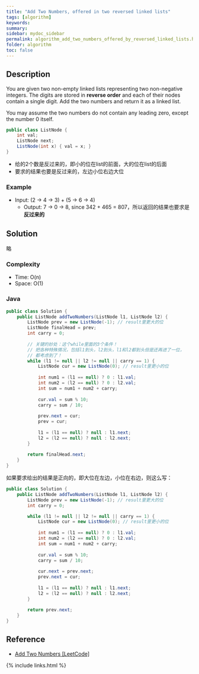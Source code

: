 ```yaml
---
title: "Add Two Numbers, offered in two reversed linked lists"
tags: [algorithm]
keywords:
summary:
sidebar: mydoc_sidebar
permalink: algorithm_add_two_numbers_offered_by_reversed_linked_lists.html
folder: algorithm
toc: false
---
```


## Description
You are given two non-empty linked lists representing two non-negative integers. 
The digits are stored in **reverse order** and each of their nodes contain a single digit. Add the two numbers and return it as a linked list.

You may assume the two numbers do not contain any leading zero, except the number 0 itself.
```java
public class ListNode {
    int val;
    ListNode next;
    ListNode(int x) { val = x; }
}
```

* 给的2个数是反过来的，即小的位在list的前面，大的位在list的后面
* 要求的结果也要是反过来的，左边小位右边大位

### Example
* Input: (2 -> 4 -> 3) + (5 -> 6 -> 4)
  * Output: 7 -> 0 -> 8, since 342 + 465 = 807，所以返回的结果也要求是**反过来的**

## Solution
略

### Complexity
* Time: O(n)
* Space: O(1)

### Java
```java
public class Solution {
    public ListNode addTwoNumbers(ListNode l1, ListNode l2) {
        ListNode prev = new ListNode(-1); // result里更大的位
        ListNode finalHead = prev;
        int carry = 0;
        
        // 关键的妙处：这个while里面的3个条件！
        // 把各种特殊情况，包括l1到头，l2到头，l1和l2都到头但是还再进了一位，
        // 都考虑到了！
        while (l1 != null || l2 != null || carry == 1) {
            ListNode cur = new ListNode(0); // result里更小的位
            
            int num1 = (l1 == null) ? 0 : l1.val;
            int num2 = (l2 == null) ? 0 : l2.val;
            int sum = num1 + num2 + carry;
            
            cur.val = sum % 10;
            carry = sum / 10;
            
            prev.next = cur;
            prev = cur;
            
            l1 = (l1 == null) ? null : l1.next;
            l2 = (l2 == null) ? null : l2.next;
        }
        
        return finalHead.next;
    }
}
```

如果要求给出的结果是正向的，即大位在左边，小位在右边，则这么写：
```java
public class Solution {
    public ListNode addTwoNumbers(ListNode l1, ListNode l2) {
        ListNode prev = new ListNode(-1); // result里更大的位
        int carry = 0;

        while (l1 != null || l2 != null || carry == 1) {
            ListNode cur = new ListNode(0); // result里更小的位
            
            int num1 = (l1 == null) ? 0 : l1.val;
            int num2 = (l2 == null) ? 0 : l2.val;
            int sum = num1 + num2 + carry;
            
            cur.val = sum % 10;
            carry = sum / 10;
            
            cur.next = prev.next;
            prev.next = cur;
            
            l1 = (l1 == null) ? null : l1.next;
            l2 = (l2 == null) ? null : l2.next;
        }
        
        return prev.next;
    }
}
```

## Reference
* [Add Two Numbers [LeetCode]](https://leetcode.com/problems/add-two-numbers/description/)

{% include links.html %}
